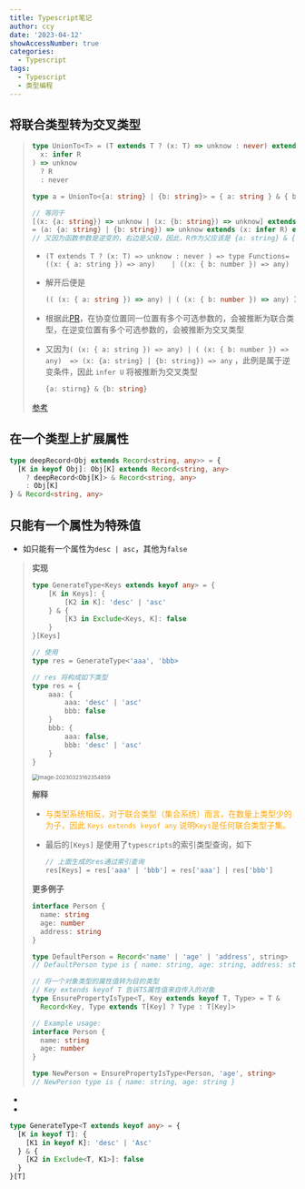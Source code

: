 ```yaml
---
title: Typescript笔记
author: ccy
date: '2023-04-12'
showAccessNumber: true
categories:
  - Typescript
tags:
  - Typescript
  - 类型编程
---
```


## 将联合类型转为交叉类型

> ```ts
> type UnionTo<T> = (T extends T ? (x: T) => unknow : never) extends (
>   x: infer R
> ) => unknow
>   ? R
>   : never
> ```
>
> ```ts
> type a = UnionTo<{a: string} | {b: string}> = { a: string } & { b: string };
>
> // 等同于
> [(x: {a: string}) => unknow | (x: {b: string}) => unknow] extends (x: infer R) => unknow
> = (a: {a: string} | {b: string}) => unknow extends (x: infer R) extends unknow
> // 又因为函数参数是逆变的，右边是父级，因此，R作为父应该是 {a: string} & {b: string}
> ```
>
> - `(T extends T ? (x: T) => unknow : never ) => type Functions= ((x: { a: string }) => any)    | ((x: { b: number }) => any)`
>
> - 解开后便是
>
>   ```ts
>   (( (x: { a: string }) => any) | ( (x: { b: number }) => any) ) extends (x: infer P) => any ? P : never
>   ```
>
> - 根据此[PR](https://github.com/Microsoft/TypeScript/pull/21496)，在协变位置同一位置有多个可选参数的，会被推断为联合类型，在逆变位置有多个可选参数的，会被推断为交叉类型
>
> - 又因为`( (x: { a: string }) => any) | ( (x: { b: number }) => any)  => (x: {a: string} | {b: string}) => any` ，此例是属于逆变条件，因此 `infer U` 将被推断为交叉类型
>
>   ```ts
>   {a: stirng} & {b: string}
>   ```
>
> [参考](https://juejin.cn/post/7089343822794227748)

## 在一个类型上扩展属性

```ts
type deepRecord<Obj extends Record<string, any>> = {
  [K in keyof Obj]: Obj[K] extends Record<string, any>
    ? deepRecord<Obj[K]> & Record<string, any>
    : Obj[K]
} & Record<string, any>
```

## 只能有一个属性为特殊值

- 如只能有一个属性为`desc | asc`，其他为`false`

> **实现**
>
> ```ts
> type GenerateType<Keys extends keyof any> = {
>     [K in Keys]: {
>         [K2 in K]: 'desc' | 'asc'
>     } & {
>         [K3 in Exclude<Keys, K]: false
>     }
> }[Keys]
>
> // 使用
> type res = GenerateType<'aaa', 'bbb>
>
> // res 将构成如下类型
> type res = {
>     aaa: {
>         aaa: 'desc' | 'asc'
>         bbb: false
>     }
>     bbb: {
>         aaa: false,
>         bbb: 'desc' | 'asc'
>     }
> }
> ```
>
> <img src="https://cdn.jsdelivr.net/gh/FrancisSaber/image/markdown-Image202303231624107.png" alt="image-20230323162354859" style="zoom:67%;" />
>
> **解释**
>
> - <font color="orange">与类型系统相反，对于联合类型（集合系统）而言，在数量上类型少的为子，因此 `Keys extends keyof any` 说明`Keys`是任何联合类型子集。</font>
>
> - 最后的`[Keys]` 是使用了`typescripts`的索引类型查询，如下
>
>   ```ts
>   // 上面生成的res通过索引查询
>   res[Keys] = res['aaa' | 'bbb'] = res['aaa'] | res['bbb']
>   ```
>
> **更多例子**
>
> ```ts
> interface Person {
>   name: string
>   age: number
>   address: string
> }
>
> type DefaultPerson = Record<'name' | 'age' | 'address', string>
> // DefaultPerson type is { name: string, age: string, address: string }
> ```
>
> ```ts
> // 将一个对象类型的属性值转为目的类型
> // Key extends keyof T 告诉TS属性值来自传入的对象
> type EnsurePropertyIsType<T, Key extends keyof T, Type> = T &
>   Record<Key, Type extends T[Key] ? Type : T[Key]>
>
> // Example usage:
> interface Person {
>   name: string
>   age: number
> }
>
> type NewPerson = EnsurePropertyIsType<Person, 'age', string>
> // NewPerson type is { name: string, age: string }
> ```

-
-

```ts
type GenerateType<T extends keyof any> = {
  [K in keyof T]: {
    [K1 in keyof K]: 'desc' | 'Asc'
  } & {
    [K2 in Exclude<T, K1>]: false
  }
}[T]
```
